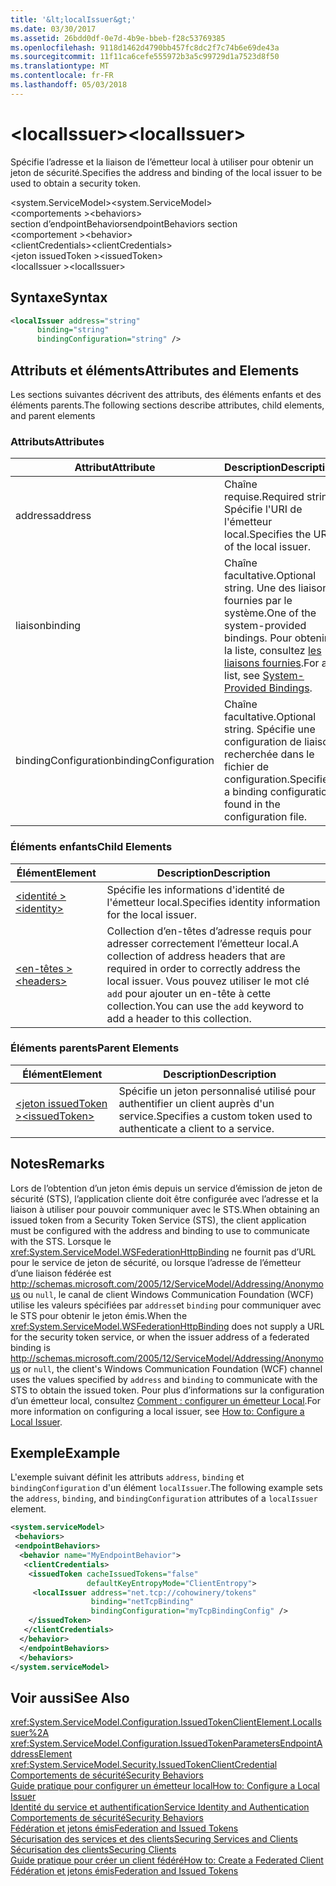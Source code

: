 ```yaml
---
title: '&lt;localIssuer&gt;'
ms.date: 03/30/2017
ms.assetid: 26bdd0df-0e7d-4b9e-bbeb-f28c53769385
ms.openlocfilehash: 9118d1462d4790bb457fc8dc2f7c74b6e69de43a
ms.sourcegitcommit: 11f11ca6cefe555972b3a5c99729d1a7523d8f50
ms.translationtype: MT
ms.contentlocale: fr-FR
ms.lasthandoff: 05/03/2018
---
```

# <a name="ltlocalissuergt"></a><span data-ttu-id="62bcf-102">&lt;localIssuer&gt;</span><span class="sxs-lookup"><span data-stu-id="62bcf-102">&lt;localIssuer&gt;</span></span>
<span data-ttu-id="62bcf-103">Spécifie l’adresse et la liaison de l’émetteur local à utiliser pour obtenir un jeton de sécurité.</span><span class="sxs-lookup"><span data-stu-id="62bcf-103">Specifies the address and binding of the local issuer to be used to obtain a security token.</span></span>  
  
 <span data-ttu-id="62bcf-104">\<system.ServiceModel></span><span class="sxs-lookup"><span data-stu-id="62bcf-104">\<system.ServiceModel></span></span>  
<span data-ttu-id="62bcf-105">\<comportements ></span><span class="sxs-lookup"><span data-stu-id="62bcf-105">\<behaviors></span></span>  
<span data-ttu-id="62bcf-106">section d’endpointBehaviors</span><span class="sxs-lookup"><span data-stu-id="62bcf-106">endpointBehaviors section</span></span>  
<span data-ttu-id="62bcf-107">\<comportement ></span><span class="sxs-lookup"><span data-stu-id="62bcf-107">\<behavior></span></span>  
<span data-ttu-id="62bcf-108">\<clientCredentials></span><span class="sxs-lookup"><span data-stu-id="62bcf-108">\<clientCredentials></span></span>  
<span data-ttu-id="62bcf-109">\<jeton issuedToken ></span><span class="sxs-lookup"><span data-stu-id="62bcf-109">\<issuedToken></span></span>  
<span data-ttu-id="62bcf-110">\<localIssuer ></span><span class="sxs-lookup"><span data-stu-id="62bcf-110">\<localIssuer></span></span>  
  
## <a name="syntax"></a><span data-ttu-id="62bcf-111">Syntaxe</span><span class="sxs-lookup"><span data-stu-id="62bcf-111">Syntax</span></span>  
  
```xml  
<localIssuer address="string"  
      binding="string"  
      bindingConfiguration="string" />  
```  
  
## <a name="attributes-and-elements"></a><span data-ttu-id="62bcf-112">Attributs et éléments</span><span class="sxs-lookup"><span data-stu-id="62bcf-112">Attributes and Elements</span></span>  
 <span data-ttu-id="62bcf-113">Les sections suivantes décrivent des attributs, des éléments enfants et des éléments parents.</span><span class="sxs-lookup"><span data-stu-id="62bcf-113">The following sections describe attributes, child elements, and parent elements</span></span>  
  
### <a name="attributes"></a><span data-ttu-id="62bcf-114">Attributs</span><span class="sxs-lookup"><span data-stu-id="62bcf-114">Attributes</span></span>  
  
|<span data-ttu-id="62bcf-115">Attribut</span><span class="sxs-lookup"><span data-stu-id="62bcf-115">Attribute</span></span>|<span data-ttu-id="62bcf-116">Description</span><span class="sxs-lookup"><span data-stu-id="62bcf-116">Description</span></span>|  
|---------------|-----------------|  
|<span data-ttu-id="62bcf-117">address</span><span class="sxs-lookup"><span data-stu-id="62bcf-117">address</span></span>|<span data-ttu-id="62bcf-118">Chaîne requise.</span><span class="sxs-lookup"><span data-stu-id="62bcf-118">Required string.</span></span> <span data-ttu-id="62bcf-119">Spécifie l'URI de l'émetteur local.</span><span class="sxs-lookup"><span data-stu-id="62bcf-119">Specifies the URI of the local issuer.</span></span>|  
|<span data-ttu-id="62bcf-120">liaison</span><span class="sxs-lookup"><span data-stu-id="62bcf-120">binding</span></span>|<span data-ttu-id="62bcf-121">Chaîne facultative.</span><span class="sxs-lookup"><span data-stu-id="62bcf-121">Optional string.</span></span> <span data-ttu-id="62bcf-122">Une des liaisons fournies par le système.</span><span class="sxs-lookup"><span data-stu-id="62bcf-122">One of the system-provided bindings.</span></span> <span data-ttu-id="62bcf-123">Pour obtenir la liste, consultez [les liaisons fournies](../../../../../docs/framework/wcf/system-provided-bindings.md).</span><span class="sxs-lookup"><span data-stu-id="62bcf-123">For a list, see [System-Provided Bindings](../../../../../docs/framework/wcf/system-provided-bindings.md).</span></span>|  
|<span data-ttu-id="62bcf-124">bindingConfiguration</span><span class="sxs-lookup"><span data-stu-id="62bcf-124">bindingConfiguration</span></span>|<span data-ttu-id="62bcf-125">Chaîne facultative.</span><span class="sxs-lookup"><span data-stu-id="62bcf-125">Optional string.</span></span> <span data-ttu-id="62bcf-126">Spécifie une configuration de liaison recherchée dans le fichier de configuration.</span><span class="sxs-lookup"><span data-stu-id="62bcf-126">Specifies a binding configuration found in the configuration file.</span></span>|  
  
### <a name="child-elements"></a><span data-ttu-id="62bcf-127">Éléments enfants</span><span class="sxs-lookup"><span data-stu-id="62bcf-127">Child Elements</span></span>  
  
|<span data-ttu-id="62bcf-128">Élément</span><span class="sxs-lookup"><span data-stu-id="62bcf-128">Element</span></span>|<span data-ttu-id="62bcf-129">Description</span><span class="sxs-lookup"><span data-stu-id="62bcf-129">Description</span></span>|  
|-------------|-----------------|  
|[<span data-ttu-id="62bcf-130">\<identité ></span><span class="sxs-lookup"><span data-stu-id="62bcf-130">\<identity></span></span>](../../../../../docs/framework/configure-apps/file-schema/wcf/identity.md)|<span data-ttu-id="62bcf-131">Spécifie les informations d'identité de l'émetteur local.</span><span class="sxs-lookup"><span data-stu-id="62bcf-131">Specifies identity information for the local issuer.</span></span>|  
|[<span data-ttu-id="62bcf-132">\<en-têtes ></span><span class="sxs-lookup"><span data-stu-id="62bcf-132">\<headers></span></span>](../../../../../docs/framework/configure-apps/file-schema/wcf/headers-element.md)|<span data-ttu-id="62bcf-133">Collection d’en-têtes d’adresse requis pour adresser correctement l’émetteur local.</span><span class="sxs-lookup"><span data-stu-id="62bcf-133">A collection of address headers that are required in order to correctly address the local issuer.</span></span> <span data-ttu-id="62bcf-134">Vous pouvez utiliser le mot clé `add` pour ajouter un en-tête à cette collection.</span><span class="sxs-lookup"><span data-stu-id="62bcf-134">You can use the `add` keyword to add a header to this collection.</span></span>|  
  
### <a name="parent-elements"></a><span data-ttu-id="62bcf-135">Éléments parents</span><span class="sxs-lookup"><span data-stu-id="62bcf-135">Parent Elements</span></span>  
  
|<span data-ttu-id="62bcf-136">Élément</span><span class="sxs-lookup"><span data-stu-id="62bcf-136">Element</span></span>|<span data-ttu-id="62bcf-137">Description</span><span class="sxs-lookup"><span data-stu-id="62bcf-137">Description</span></span>|  
|-------------|-----------------|  
|[<span data-ttu-id="62bcf-138">\<jeton issuedToken ></span><span class="sxs-lookup"><span data-stu-id="62bcf-138">\<issuedToken></span></span>](../../../../../docs/framework/configure-apps/file-schema/wcf/issuedtoken.md)|<span data-ttu-id="62bcf-139">Spécifie un jeton personnalisé utilisé pour authentifier un client auprès d'un service.</span><span class="sxs-lookup"><span data-stu-id="62bcf-139">Specifies a custom token used to authenticate a client to a service.</span></span>|  
  
## <a name="remarks"></a><span data-ttu-id="62bcf-140">Notes</span><span class="sxs-lookup"><span data-stu-id="62bcf-140">Remarks</span></span>  
 <span data-ttu-id="62bcf-141">Lors de l’obtention d’un jeton émis depuis un service d’émission de jeton de sécurité (STS), l’application cliente doit être configurée avec l’adresse et la liaison à utiliser pour pouvoir communiquer avec le STS.</span><span class="sxs-lookup"><span data-stu-id="62bcf-141">When obtaining an issued token from a Security Token Service (STS), the client application must be configured with the address and binding to use to communicate with the STS.</span></span> <span data-ttu-id="62bcf-142">Lorsque le <xref:System.ServiceModel.WSFederationHttpBinding> ne fournit pas d’URL pour le service de jeton de sécurité, ou lorsque l’adresse de l’émetteur d’une liaison fédérée est http://schemas.microsoft.com/2005/12/ServiceModel/Addressing/Anonymous ou `null`, le canal de client Windows Communication Foundation (WCF) utilise les valeurs spécifiées par `address`et `binding` pour communiquer avec le STS pour obtenir le jeton émis.</span><span class="sxs-lookup"><span data-stu-id="62bcf-142">When the <xref:System.ServiceModel.WSFederationHttpBinding> does not supply a URL for the security token service, or when the issuer address of a federated binding is http://schemas.microsoft.com/2005/12/ServiceModel/Addressing/Anonymous or `null`, the client's Windows Communication Foundation (WCF) channel uses the values specified by `address` and `binding` to communicate with the STS to obtain the issued token.</span></span> <span data-ttu-id="62bcf-143">Pour plus d’informations sur la configuration d’un émetteur local, consultez [Comment : configurer un émetteur Local](../../../../../docs/framework/wcf/feature-details/how-to-configure-a-local-issuer.md).</span><span class="sxs-lookup"><span data-stu-id="62bcf-143">For more information on configuring a local issuer, see [How to: Configure a Local Issuer](../../../../../docs/framework/wcf/feature-details/how-to-configure-a-local-issuer.md).</span></span>  
  
## <a name="example"></a><span data-ttu-id="62bcf-144">Exemple</span><span class="sxs-lookup"><span data-stu-id="62bcf-144">Example</span></span>  
 <span data-ttu-id="62bcf-145">L'exemple suivant définit les attributs `address`, `binding` et `bindingConfiguration` d'un élément `localIssuer`.</span><span class="sxs-lookup"><span data-stu-id="62bcf-145">The following example sets the `address`, `binding`, and `bindingConfiguration` attributes of a `localIssuer` element.</span></span>  
  
```xml  
<system.serviceModel>  
 <behaviors>  
 <endpointBehaviors>  
  <behavior name="MyEndpointBehavior">  
   <clientCredentials>  
    <issuedToken cacheIssuedTokens="false"   
                 defaultKeyEntropyMode="ClientEntropy">  
     <localIssuer address="net.tcp://cohowinery/tokens"   
                  binding="netTcpBinding"  
                  bindingConfiguration="myTcpBindingConfig" />  
    </issuedToken>  
   </clientCredentials>  
  </behavior>  
  </endpointBehaviors>  
  </behaviors>  
</system.serviceModel>  
```  
  
## <a name="see-also"></a><span data-ttu-id="62bcf-146">Voir aussi</span><span class="sxs-lookup"><span data-stu-id="62bcf-146">See Also</span></span>  
 <xref:System.ServiceModel.Configuration.IssuedTokenClientElement.LocalIssuer%2A>  
 <xref:System.ServiceModel.Configuration.IssuedTokenParametersEndpointAddressElement>  
 <xref:System.ServiceModel.Security.IssuedTokenClientCredential>  
 [<span data-ttu-id="62bcf-147">Comportements de sécurité</span><span class="sxs-lookup"><span data-stu-id="62bcf-147">Security Behaviors</span></span>](../../../../../docs/framework/wcf/feature-details/security-behaviors-in-wcf.md)  
 [<span data-ttu-id="62bcf-148">Guide pratique pour configurer un émetteur local</span><span class="sxs-lookup"><span data-stu-id="62bcf-148">How to: Configure a Local Issuer</span></span>](../../../../../docs/framework/wcf/feature-details/how-to-configure-a-local-issuer.md)  
 [<span data-ttu-id="62bcf-149">Identité du service et authentification</span><span class="sxs-lookup"><span data-stu-id="62bcf-149">Service Identity and Authentication</span></span>](../../../../../docs/framework/wcf/feature-details/service-identity-and-authentication.md)  
 [<span data-ttu-id="62bcf-150">Comportements de sécurité</span><span class="sxs-lookup"><span data-stu-id="62bcf-150">Security Behaviors</span></span>](../../../../../docs/framework/wcf/feature-details/security-behaviors-in-wcf.md)  
 [<span data-ttu-id="62bcf-151">Fédération et jetons émis</span><span class="sxs-lookup"><span data-stu-id="62bcf-151">Federation and Issued Tokens</span></span>](../../../../../docs/framework/wcf/feature-details/federation-and-issued-tokens.md)  
 [<span data-ttu-id="62bcf-152">Sécurisation des services et des clients</span><span class="sxs-lookup"><span data-stu-id="62bcf-152">Securing Services and Clients</span></span>](../../../../../docs/framework/wcf/feature-details/securing-services-and-clients.md)  
 [<span data-ttu-id="62bcf-153">Sécurisation des clients</span><span class="sxs-lookup"><span data-stu-id="62bcf-153">Securing Clients</span></span>](../../../../../docs/framework/wcf/securing-clients.md)  
 [<span data-ttu-id="62bcf-154">Guide pratique pour créer un client fédéré</span><span class="sxs-lookup"><span data-stu-id="62bcf-154">How to: Create a Federated Client</span></span>](../../../../../docs/framework/wcf/feature-details/how-to-create-a-federated-client.md)  
 [<span data-ttu-id="62bcf-155">Fédération et jetons émis</span><span class="sxs-lookup"><span data-stu-id="62bcf-155">Federation and Issued Tokens</span></span>](../../../../../docs/framework/wcf/feature-details/federation-and-issued-tokens.md)
